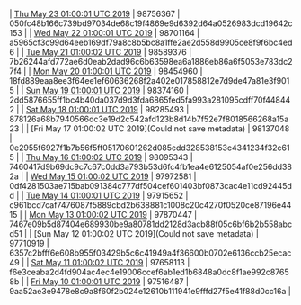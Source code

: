 | [Thu May 23 01:00:01 UTC 2019](https://transfer.sh/jRTFB/trcninja-dbdump-20190523010001.tar.bz2) | 98756367 | 050fc48b166c739bd97034de68c19f4869e9d6392d64a0526983dcd19642c153 | 
| [Wed May 22 01:00:01 UTC 2019](https://transfer.sh/l0ZVO/trcninja-dbdump-20190522010001.tar.bz2) | 98701164 | a5965cf3c99d64eeb169df79a8c8b5bc8a1ffe2ae2d558d9905ce8f9f6bc4ed6 | 
| [Tue May 21 01:00:02 UTC 2019](https://transfer.sh/129hj6/trcninja-dbdump-20190521010002.tar.bz2) | 98589376 | 7b26244afd772ae6d0eab2dad96c6b63598ea6a1886eb86a6f5053e783dc27f4 | 
| [Mon May 20 01:00:01 UTC 2019](https://transfer.sh/LF9GO/trcninja-dbdump-20190520010001.tar.bz2) | 98454960 | 18fd889eaa8ee3f64ee1ef60636268f2a402e017858812e7d9de47a81e3f9015 | 
| [Sun May 19 01:00:01 UTC 2019](https://transfer.sh/bwxe1/trcninja-dbdump-20190519010001.tar.bz2) | 98374160 | 2dd5876655ff1bc4b40da037d9d3fda6865fed5fa993a281095cdff70f448442 | 
| [Sat May 18 01:00:01 UTC 2019](https://transfer.sh/doMRp/trcninja-dbdump-20190518010001.tar.bz2) | 98285493 | 878126a68b7940566dc3e19d2c542afd123b8d14b7f52e7f8018566268a15a23 | 
| [Fri May 17 01:00:02 UTC 2019](Could not save metadata) | 98137048 | 0e2955f6927f1b7b56f5ff05170601262d085cdd328538153c4341234f32c615 | 
| [Thu May 16 01:00:02 UTC 2019](https://transfer.sh/HPeQN/trcninja-dbdump-20190516010002.tar.bz2) | 98095343 | 7460417d9b69dc9c7c67c0dd3a793b53d6fc4fb1ea4e6125054af0e256dd382a | 
| [Wed May 15 01:00:02 UTC 2019](https://transfer.sh/tGXVk/trcninja-dbdump-20190515010002.tar.bz2) | 97972581 | 0df4281503ae715bab091384c777df504cef601403bf0873cac4e11cd92445dd | 
| [Tue May 14 01:00:01 UTC 2019](https://transfer.sh/h14m6/trcninja-dbdump-20190514010001.tar.bz2) | 97915652 | c961bcd7caf7476087f5889cbd2b638881c1008c20c4270f0520ce87196e4415 | 
| [Mon May 13 01:00:02 UTC 2019](https://transfer.sh/wJAd1/trcninja-dbdump-20190513010002.tar.bz2) | 97870447 | 7467e09b5d87404e689930be9a80781dd2128d3acb88f05c6bf6b2b558abcd51 | 
| [Sun May 12 01:00:02 UTC 2019](Could not save metadata) | 97710919 | 6357c2bfff6e608b955f03429b5c6c41949a4f36600b0702e6136ccb25ecac49 | 
| [Sat May 11 01:00:02 UTC 2019]() | 97658113 | f6e3ceaba2d4fd904ac4ec4e19006ccef6ab1ed1b6848a0dc8f1ae992c87658b | 
| [Fri May 10 01:00:01 UTC 2019](https://transfer.sh/ZofsL/trcninja-dbdump-20190510010001.tar.bz2) | 97516487 | 9aa52ae3e9478e8c9a8f60f2b024e12610b111941e9fffd27f5e41f88d0cc16a | 
